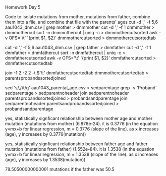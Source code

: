 Homework Day 5

Code to isolate mutations from mother, mutations from father, combine them into a file, and combine that file with the parents' ages
cut -d ',' -f 5,6 aau1043_dnm.csv | grep mother > dnmmother
cut -d ',' -f 1 dnmmother > dnmmothercut
sort -n dnmmothercut | uniq -c > dnmmothercutsorted
awk -v OFS='\t' '{print $1, $2}' dnmmothercutsorted > dnmmothercutsortedtab

cut -d ',' -f 5,6 aau1043_dnm.csv | grep father > dnmfather
cut -d ',' -f 1 dnmfather > dnmfathercut
sort -n dnmfathercut | uniq -c > dnmfathercutsorted
awk -v OFS='\t' '{print $1, $2}' dnmfathercutsorted > dnmfathercutsortedtab

join -1 2 -2 2 -t $'\t' dnmfathercutsortedtab dnmmothercutsortedtab > parentsprobandssortedjoined


sed 's/,/\t/g' aau1043_parental_age.csv > sedparentage 
grep -v 'Proband' sedparentage > sedparentnoheader
join sedparentnoheader parentsprobandssortedjoined > probandsandparentage
join sedparentnoheader parentsandprobandssortedjoined > probandsandparentage

yes, statistically signficant relationship between mother age and mother mutation (mutations from mother)
(6.878e-24). it is 0.3776 (in the equation y=mx+b for linear regression, m = 0.3776 (slope of the line). as x increases (age), y increases by 0.3776(mutation))

yes, statistically signficant relationship between father age and father mutation (mutations from father)
(1.552e-84). it is 1.3538 (in the equation y=mx+b for linear regression, m = 1.3538 (slope of the line). as x increases (age), y increases by 1.3538(mutation))

78.50500000000001 mutations if the father was 50.5





